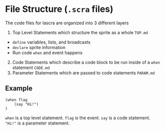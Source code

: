 # File Structure (`.scra` files)
The code files for lascra are organized into 3 different layers
1. Top Level Statements which structure the sprite as a whole `TOP.md`
  - `define` variables, lists, and broadcasts
  - `declare` sprite information
  - Run code `when` and event happens
2. Code Statements which describe a code block to be run inside of a `when` statement `CODE.md`
3. Parameter Statements which are passed to code statements `PARAM.md`
## Example
```
(when flag
    (say "Hi!")
)
```
`when` is a top level statement. `flag` is the event. `say` is a code statement. `"Hi!"` is a parameter statement.
